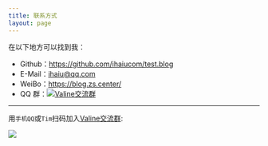 ```yaml
---
title: 联系方式
layout: page
---
```


在以下地方可以找到我：

- Github：https://github.com/ihaiucom/test.blog
- E-Mail：ihaiu@qq.com
- WeiBo：https://blog.zs.center/
- QQ 群：<a target="_blank" href="//shang.qq.com/wpa/qunwpa?idkey=0b1d38a3af24851aa2717fcb0fcf618a2ccb00811eb6d6f177c8f0d10dc2e81e"><img border="0" src="//pub.idqqimg.com/wpa/images/group.png" alt="Valine交流群" title="Valine交流群"></a>
--------------------


用`手机QQ`或`Tim`扫码加入[Valine交流群](//shang.qq.com/wpa/qunwpa?idkey=0b1d38a3af24851aa2717fcb0fcf618a2ccb00811eb6d6f177c8f0d10dc2e81e):

![](https://ws1.sinaimg.cn/large/6dcfd1b8gy1fld1dn95r2j208e08e3yf.jpg)

